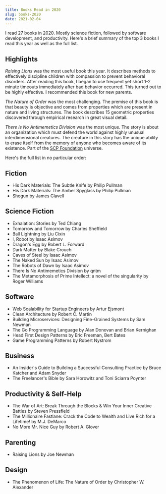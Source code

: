 ```yaml
---
title: Books Read in 2020
slug: books-2020
date: 2021-02-04
---
```


I read 27 books in 2020. Mostly science fiction, followed by software
development, and productivity. Here's a brief summary of the top 3 books I read
this year as well as the full list.

<!--more-->

## Highlights

_Raising Lions_ was the most useful book this year. It describes methods to
effectively discipline children with compassion to prevent behavioral
disorders. After reading this book, I began to use frequent yet short 1-2
minute timeouts immediately after bad behavior occurred. This turned out to be
highly effective. I recommended this book for new parents.

_The Nature of Order_ was the most challenging. The premise of this book is
that beauty is objective and comes from properties which are present in nature
and living structures. The book describes 15 geometric properties discovered
through empirical research in great visual detail.

_There Is No Antimemetics Division_ was the most unique. The story is about an
organization which must defend the world against highly unusual
interdimensional creatures. The creature in this story has the unique ability
to erase itself from the memory of anyone who becomes aware of its existence.
Part of the [SCP Foundation][scp] universe.

[scp]: https://scp-wiki.wikidot.com/

Here's the full list in no particular order:

## Fiction

-   His Dark Materials: The Subtle Knife by Philip Pullman
-   His Dark Materials: The Amber Spyglass by Philip Pullman
-   Shogun by James Clavell

## Science Fiction

-   Exhalation: Stories by Ted Chiang
-   Tomorrow and Tomorrow by Charles Sheffield
-   Ball Lightning by Liu Cixin
-   I, Robot by Isaac Asimov
-   Dragon's Egg by Robert L. Forward
-   Dark Matter by Blake Crouch
-   Caves of Steel by Isaac Asimov
-   The Naked Sun by Isaac Asimov
-   The Robots of Dawn by Isaac Asimov
-   There Is No Antimemetics Division by qntm
-   The Metamorphosis of Prime Intellect: a novel of the singularity by Roger Williams

## Software

-   Web Scalability for Startup Engineers by Artur Ejsmont
-   Clean Architecture by Robert C. Martin
-   Building Microservices: Designing Fine-Grained Systems by Sam Newman
-   The Go Programming Language by Alan Donovan and Brian Kernighan
-   Head First Design Patterns by Eric Freeman, Bert Bates
-   Game Programming Patterns by Robert Nystrom

## Business

-   An Insider's Guide to Building a Successful Consulting Practice by Bruce Katcher and Adam Snyder
-   The Freelancer's Bible by Sara Horowitz and Toni Sciarra Poynter

## Productivity & Self-Help

-   The War of Art: Break Through the Blocks & Win Your Inner Creative Battles by Steven Pressfield
-   The Millionaire Fastlane: Crack the Code to Wealth and Live Rich for a Lifetime! by M.J. DeMarco
-   No More Mr. Nice Guy by Robert A. Glover

## Parenting

-   Raising Lions by Joe Newman

## Design

-   The Phenomenon of Life: The Nature of Order by Christopher W. Alexander
